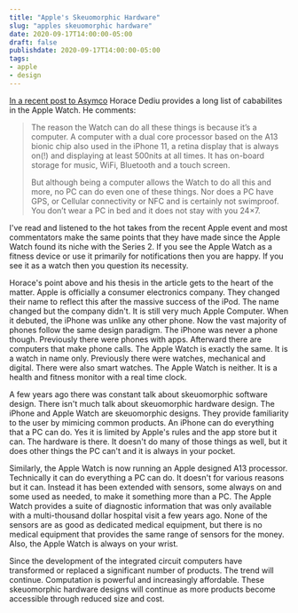 ```yaml
---
title: "Apple's Skeuomorphic Hardware"
slug: "apples skeuomorphic hardware"
date: 2020-09-17T14:00:00-05:00
draft: false
publishdate: 2020-09-17T14:00:00-05:00
tags:
- apple
- design
---
```


[In a recent post to Asymco][1] Horace Dediu provides a long list of cababilites in the Apple Watch. He comments:

>The reason the Watch can do all these things is because it’s a computer. A computer with a dual core processor based on the A13 bionic chip also used in the iPhone 11, a retina display that is always on(!) and displaying at least 500nits at all times. It has on-board storage for music, WiFi, Bluetooth and a touch screen.
>
>But although being a computer allows the Watch to do all this and more, no PC can do even one of these things. Nor does a PC have GPS, or Cellular connectivity or NFC and is certainly not swimproof. You don’t wear a PC in bed and it does not stay with you 24×7.

I've read and listened to the hot takes from the recent Apple event and most commentators make the same points that they have made since the Apple Watch found its niche with the Series 2. If you see the Apple Watch as a fitness device or use it primarily for notifications then you are happy. If you see it as a watch then you question its necessity.

Horace's point above and his thesis in the article gets to the heart of the matter. Apple is officially a consumer electronics company. They changed their name to reflect this after the massive success of the iPod. The name changed but the company didn't. It is still very much Apple Computer. When it debuted, the iPhone was unlike any other phone. Now the vast majority of phones follow the same design paradigm. The iPhone was never a phone though. Previously there were phones with apps. Afterward there are computers that make phone calls. The Apple Watch is exactly the same. It is a watch in name only. Previously there were watches, mechanical and digital. There were also smart watches. The Apple Watch is neither. It is a health and fitness monitor with a real time clock.

A few years ago there was constant talk about skeuomorphic software design. There isn't much talk about skeuomorphic hardware design. The iPhone and Apple Watch are skeuomorphic designs. They provide familiarity to the user by mimicing common products. An iPhone can do everything that a PC can do. Yes it is limited by Apple's rules and the app store but it can. The hardware is there. It doesn't do many of those things as well, but it does other things the PC can't and it is always in your pocket.

Similarly, the Apple Watch is now running an Apple designed A13 processor. Technically it can do everything a PC can do. It doesn't for various reasons but it can. Instead it has been extended with sensors, some always on and some used as needed, to make it something more than a PC. The Apple Watch provides a suite of diagnostic information that was only available with a multi-thousand dollar hospital visit a few years ago. None of the sensors are as good as dedicated medical equipment, but there is no medical equipment that provides the same range of sensors for the money. Also, the Apple Watch is always on your wrist.

Since the development of the integrated circuit computers have transformed or replaced a significant number of products. The trend will continue. Computation is powerful and increasingly affordable. These skeuomorphic hardware designs will continue as more products become accessible through reduced size and cost. 

[1]: http://www.asymco.com/2020/09/17/apple-watch-at-5/
